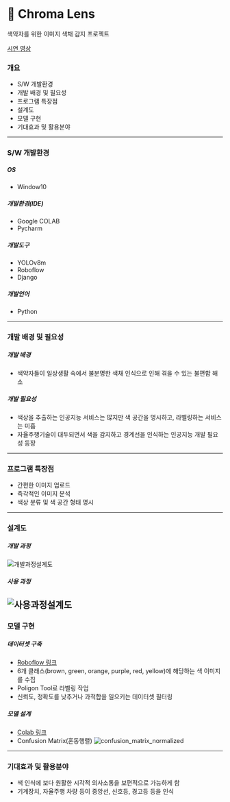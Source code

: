 # :eyes: Chroma Lens
색약자를 위한 이미지 색채 감지 프로젝트

[시연 영상](https://youtu.be/LGonUX21H74?si=dQ_ppYYV4lpNIowc)

### 개요
- S/W 개발환경
- 개발 배경 및 필요성
- 프로그램 특장점
- 설계도
- 모델 구현
- 기대효과 및 활용분야
---
### S/W 개발환경
##### OS
- Window10

##### 개발환경(IDE)
- Google COLAB
- Pycharm

##### 개발도구
- YOLOv8m
- Roboflow
- Django

##### 개발언어
- Python
---
### 개발 배경 및 필요성
##### 개발 배경
- 색약자들이 일상생활 속에서 불분명한 색채 인식으로 인해 겪을 수 있는 불편함 해소

##### 개발 필요성
- 색상을 추출하는 인공지능 서비스는 많지만 색 공간을 명시하고, 라벨링하는 서비스는 미흡
- 자율주행기술이 대두되면서 색을 감지하고 경계선을 인식하는 인공지능 개발 필요성 등장
---
### 프로그램 특장점
- 간편한 이미지 업로드
- 즉각적인 이미지 분석
- 색상 분류 및 색 공간 형태 명시
---
### 설계도
##### 개발 과정
![개발과정설계도](https://github.com/oblsoun/chromalens/assets/113246634/91c2d309-ed02-471d-85d5-c2fe122c4324)

##### 사용 과정
![사용과정설계도](https://github.com/oblsoun/chromalens/assets/113246634/eec13495-c49b-427a-93c3-e2f23f32d157)
---
### 모델 구현
##### 데이터셋 구축
- [Roboflow 링크](https://universe.roboflow.com/msa-ciwxj/yoon-2)
- 6개 클래스(brown, green, orange, purple, red, yellow)에 해당하는 색 이미지를 수집
- Poligon Tool로 라벨링 작업
- 신뢰도, 정확도를 낮추거나 과적합을 일으키는 데이터셋 필터링

##### 모델 설계
- [Colab 링크](https://colab.research.google.com/drive/12toM9X_22CyYPObbtlJzoKYNFA7JG5yb?usp=sharing)
- Confusion Matrix(혼동행렬)
![confusion_matrix_normalized](https://github.com/oblsoun/chromalens/assets/113246634/bd9d81f8-0b73-4a59-8426-ae3c54b3cd06)

---
### 기대효과 및 활용분야
- 색 인식에 보다 원활한 시각적 의사소통을 보편적으로 가능하게 함
- 기계장치, 자율주행 차량 등이 중앙선, 신호등, 경고등 등을 인식